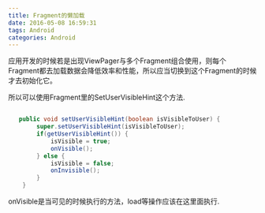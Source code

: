 ```yaml
---
title: Fragment的懒加载
date: 2016-05-08 16:59:31
tags: Android
categories: Android
---
```


应用开发的时候若是出现ViewPager与多个Fragment组合使用，则每个Fragment都去加载数据会降低效率和性能，所以应当切换到这个Fragment的时候才去初始化它。

所以可以使用Fragment里的SetUserVisibleHint这个方法.


``` java

   public void setUserVisibleHint(boolean isVisibleToUser) {
        super.setUserVisibleHint(isVisibleToUser);
        if(getUserVisibleHint()) {
            isVisible = true;
            onVisible();
        } else {
            isVisible = false;
            onInvisible();
        }
    }

```

onVisible是当可见的时候执行的方法，load等操作应该在这里面执行.